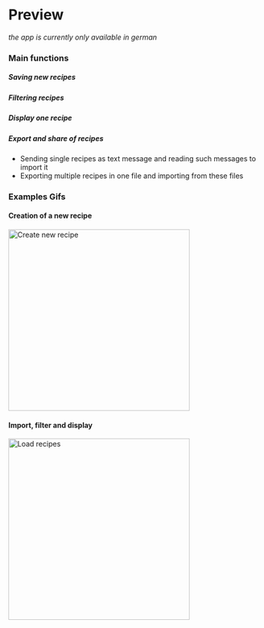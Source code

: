 # Preview
_the app is currently only available in german_

### Main functions
##### Saving new recipes
##### Filtering recipes
##### Display one recipe
##### Export and share of recipes
  - Sending single recipes as text message and reading such messages to import it
  - Exporting multiple recipes in one file and importing from these files

### Examples Gifs
#### Creation of a new recipe
<img src="https://github.com/F-Goldmann/RecipeApp-Preview/blob/main/graphics/RezepteApp_CreateRecipe.gif" alt="Create new recipe" width="360">

#### Import, filter and display
<img src="https://github.com/F-Goldmann/RecipeApp-Preview/blob/main/graphics/RezepteApp_LoadRecipes.gif" alt="Load recipes" width="360">
